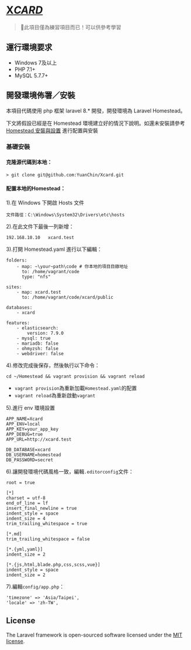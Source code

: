 # [X*CARD*](http://xcard.test/)

> 🚨此項目僅為練習項目而已！可以供參考學習

## 運行環境要求

- Windows 7及以上
- PHP 7.1+
- MySQL 5.7.7+


## 開發環境佈署／安裝

本項目代碼使用 php 框架 laravel 8.* 開發，開發環境為 Laravel Homestead。
    
下文將假設已經是在 Homestead 環境建立好的情況下說明。如還未安裝請參考 [Homestead 安裝與設置](https://laravel.com/docs/8.x/homestead) 進行配置與安裝

### 基礎安裝

#### 克隆源代碼到本地：

    > git clone git@github.com:YuanChin/Xcard.git

#### 配置本地的Homestead：

1).在 Windows 下開啟 Hosts 文件
    
    文件路徑：C:\Windows\System32\Drivers\etc\hosts

2).在此文件下最後一列新增：
    
    192.168.10.10   xcard.test

3).打開 Homestead.yaml 進行以下編輯：

```
folders:
    - map: ~\your~path\code # 你本地的項目目錄地址
      to: /home/vagrant/code
      type: "nfs"

sites:
    - map: xcard.test
      to: /home/vagrant/code/xcard/public
    
databases:
    - xcard
    
features:
    - elasticsearch:
        version: 7.9.0
    - mysql: true
    - mariadb: false
    - ohmyzsh: false
    - webdriver: false
```

4).修改完成後保存，然後執行以下命令：

```shell
cd ~/Homestead && vagrant provision && vagrant reload
```
- `vagrant provision`為重新加載`Homestead.yaml`的配置
- `vagrant reload`為重新啟動`vagrant`
    
5).進行 env 環境設置

```
APP_NAME=Xcard
APP_ENV=local
APP_KEY=your_app_key
APP_DEBUG=true
APP_URL=http://xcard.test

DB_DATABASE=xcard
DB_USERNAME=homestead
DB_PASSWORD=secret
```

6).讓開發環境代碼風格一致，編輯`.editorconfig`文件：

```
root = true

[*]
charset = utf-8
end_of_line = lf
insert_final_newline = true
indent_style = space
indent_size = 4
trim_trailing_whitespace = true

[*.md]
trim_trailing_whitespace = false

[*.{yml,yaml}]
indent_size = 2

[*.{js,html,blade.php,css,scss,vue}]
indent_style = space
indent_size = 2
```

7).編輯`config/app.php`：

```
'timezone' => 'Asia/Taipei',
'locale' => 'zh-TW',
```




## License

The Laravel framework is open-sourced software licensed under the [MIT license](https://opensource.org/licenses/MIT).
